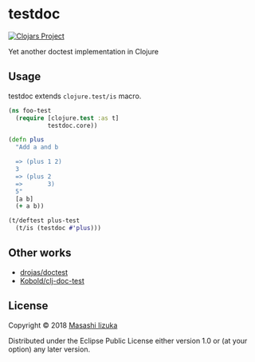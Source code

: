 # testdoc
[![Clojars Project](https://img.shields.io/clojars/v/testdoc.svg)](https://clojars.org/testdoc)

Yet another doctest implementation in Clojure

## Usage

testdoc extends `clojure.test/is` macro.

```clojure
(ns foo-test
  (require [clojure.test :as t]
           testdoc.core))

(defn plus
  "Add a and b

  => (plus 1 2)
  3
  => (plus 2
  =>       3)
  5"
  [a b]
  (+ a b))

(t/deftest plus-test
  (t/is (testdoc #'plus)))
```

## Other works
* [drojas/doctest](https://github.com/drojas/doctest)
* [Kobold/clj-doc-test](https://github.com/Kobold/clj-doc-test/)

## License

Copyright © 2018 [Masashi Iizuka](https://twitter.com/uochan)

Distributed under the Eclipse Public License either version 1.0 or (at
your option) any later version.
